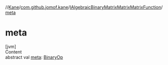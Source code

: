 //[Kane](../../index.md)/[com.github.jomof.kane](../index.md)/[IAlgebraicBinaryMatrixMatrixMatrixFunction](index.md)/[meta](meta.md)



# meta  
[jvm]  
Content  
abstract val [meta](meta.md): [BinaryOp](../../com.github.jomof.kane.impl/-binary-op/index.md)  



